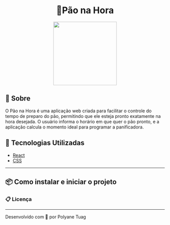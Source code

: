 <h1 align="center">
    🍞Pão na Hora
</h1>


<div align="center">
    <img align="center" width='200' src=>
   

</div>


## 📝 Sobre
O Pão na Hora é uma aplicação web criada para facilitar o controle do tempo de preparo do pão, permitindo que ele esteja pronto exatamente na hora desejada. O usuário informa o horário em que quer o pão pronto, e a aplicação calcula o momento ideal para programar a panificadora.


## 🚀 Tecnologias Utilizadas
- [React](https://react.dev/)
- [CSS](https://developer.mozilla.org/pt-BR/docs/Web/CSS)

---
## 📦 Como instalar e iniciar o projeto



### 📋 Licença




---
Desenvolvido com 💜 por Polyane Tuag
